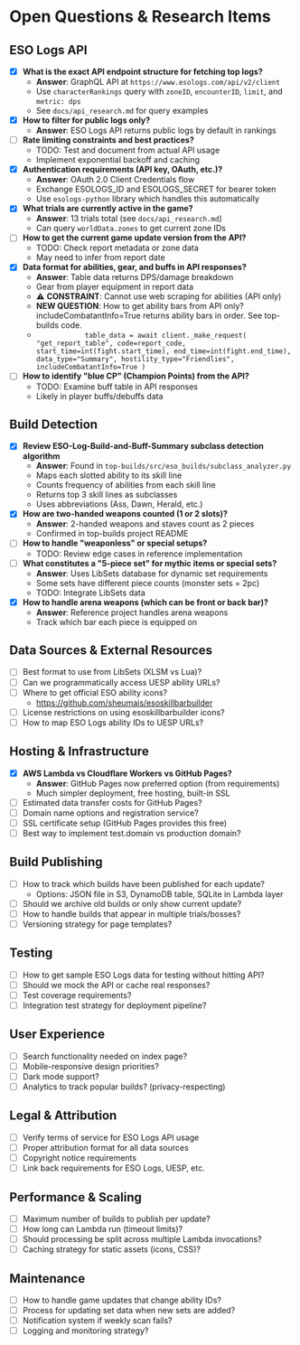 # Open Questions & Research Items

## ESO Logs API
- [x] **What is the exact API endpoint structure for fetching top logs?**
  - **Answer**: GraphQL API at `https://www.esologs.com/api/v2/client`
  - Use `characterRankings` query with `zoneID`, `encounterID`, `limit`, and `metric: dps`
  - See `docs/api_research.md` for query examples
- [x] **How to filter for public logs only?**
  - **Answer**: ESO Logs API returns public logs by default in rankings
- [ ] **Rate limiting constraints and best practices?**
  - TODO: Test and document from actual API usage
  - Implement exponential backoff and caching
- [x] **Authentication requirements (API key, OAuth, etc.)?**
  - **Answer**: OAuth 2.0 Client Credentials flow
  - Exchange ESOLOGS_ID and ESOLOGS_SECRET for bearer token
  - Use `esologs-python` library which handles this automatically
- [x] **What trials are currently active in the game?**
  - **Answer**: 13 trials total (see `docs/api_research.md`)
  - Can query `worldData.zones` to get current zone IDs
- [ ] **How to get the current game update version from the API?**
  - TODO: Check report metadata or zone data
  - May need to infer from report date
- [x] **Data format for abilities, gear, and buffs in API responses?**
  - **Answer**: Table data returns DPS/damage breakdown
  - Gear from player equipment in report data
  - ⚠️ **CONSTRAINT**: Cannot use web scraping for abilities (API only)
  - **NEW QUESTION**: How to get ability bars from API only? includeCombatantInfo=True returns ability bars in order. See top-builds code. 
  - `            table_data = await client._make_request(
                "get_report_table",
                code=report_code,
                start_time=int(fight.start_time),
                end_time=int(fight.end_time),
                data_type="Summary",
                hostility_type="Friendlies",
                includeCombatantInfo=True
            )`
- [ ] **How to identify "blue CP" (Champion Points) from the API?**
  - TODO: Examine buff table in API responses
  - Likely in player buffs/debuffs data 

## Build Detection
- [x] **Review ESO-Log-Build-and-Buff-Summary subclass detection algorithm**
  - **Answer**: Found in `top-builds/src/eso_builds/subclass_analyzer.py`
  - Maps each slotted ability to its skill line
  - Counts frequency of abilities from each skill line
  - Returns top 3 skill lines as subclasses
  - Uses abbreviations (Ass, Dawn, Herald, etc.)
- [x] **How are two-handed weapons counted (1 or 2 slots)?**
  - **Answer**: 2-handed weapons and staves count as 2 pieces
  - Confirmed in top-builds project README
- [ ] **How to handle "weaponless" or special setups?**
  - TODO: Review edge cases in reference implementation
- [ ] **What constitutes a "5-piece set" for mythic items or special sets?**
  - **Answer**: Uses LibSets database for dynamic set requirements
  - Some sets have different piece counts (monster sets = 2pc)
  - TODO: Integrate LibSets data
- [x] **How to handle arena weapons (which can be front or back bar)?**
  - **Answer**: Reference project handles arena weapons
  - Track which bar each piece is equipped on

## Data Sources & External Resources
- [ ] Best format to use from LibSets (XLSM vs Lua)?
- [ ] Can we programmatically access UESP ability URLs?
- [ ] Where to get official ESO ability icons?
  - https://github.com/sheumais/esoskillbarbuilder
- [ ] License restrictions on using esoskillbarbuilder icons?
- [ ] How to map ESO Logs ability IDs to UESP URLs?

## Hosting & Infrastructure
- [x] **AWS Lambda vs Cloudflare Workers vs GitHub Pages?**
  - **Answer**: GitHub Pages now preferred option (from requirements)
  - Much simpler deployment, free hosting, built-in SSL
- [ ] Estimated data transfer costs for GitHub Pages?
- [ ] Domain name options and registration service?
- [ ] SSL certificate setup (GitHub Pages provides this free)
- [ ] Best way to implement test.domain vs production domain?

## Build Publishing
- [ ] How to track which builds have been published for each update?
  - Options: JSON file in S3, DynamoDB table, SQLite in Lambda layer
- [ ] Should we archive old builds or only show current update?
- [ ] How to handle builds that appear in multiple trials/bosses?
- [ ] Versioning strategy for page templates?

## Testing
- [ ] How to get sample ESO Logs data for testing without hitting API?
- [ ] Should we mock the API or cache real responses?
- [ ] Test coverage requirements?
- [ ] Integration test strategy for deployment pipeline?

## User Experience
- [ ] Search functionality needed on index page?
- [ ] Mobile-responsive design priorities?
- [ ] Dark mode support?
- [ ] Analytics to track popular builds? (privacy-respecting)

## Legal & Attribution
- [ ] Verify terms of service for ESO Logs API usage
- [ ] Proper attribution format for all data sources
- [ ] Copyright notice requirements
- [ ] Link back requirements for ESO Logs, UESP, etc.

## Performance & Scaling
- [ ] Maximum number of builds to publish per update?
- [ ] How long can Lambda run (timeout limits)?
- [ ] Should processing be split across multiple Lambda invocations?
- [ ] Caching strategy for static assets (icons, CSS)?

## Maintenance
- [ ] How to handle game updates that change ability IDs?
- [ ] Process for updating set data when new sets are added?
- [ ] Notification system if weekly scan fails?
- [ ] Logging and monitoring strategy?
